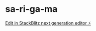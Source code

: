 # sa-ri-ga-ma

[Edit in StackBlitz next generation editor ⚡️](https://stackblitz.com/~/github.com/hemanth/sa-ri-ga-ma)